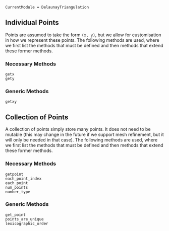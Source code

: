 ```@meta
CurrentModule = DelaunayTriangulation
```

## Individual Points 

Points are assumed to take the form `(x, y)`, but we allow for customisation in how we represent these points. The following methods are used, where we first list the methods that must be defined and then methods that extend these former methods. 

### Necessary Methods 

```@docs 
getx 
gety 
```

### Generic Methods 

```@docs 
getxy 
```

## Collection of Points 

A collection of points simply store many points. It does not need to be mutable (this may change in the future if we support mesh refinement, but it will only be needed in that case). The following methods are used, where we first list the methods that must be defined and then methods that extend these former methods. 

### Necessary Methods 

```@docs 
getpoint 
each_point_index 
each_point
num_points 
number_type 
```

### Generic Methods 

```@docs 
get_point 
points_are_unique 
lexicographic_order 
```